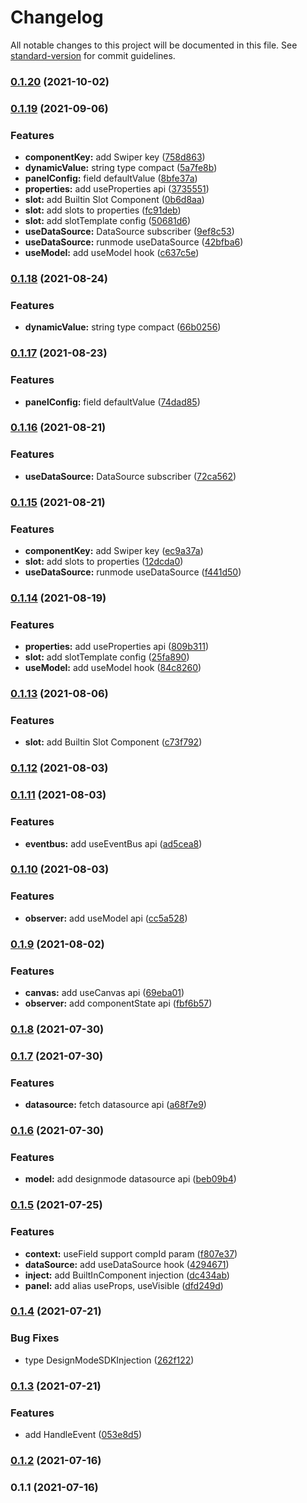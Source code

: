 # Changelog

All notable changes to this project will be documented in this file. See [standard-version](https://github.com/conventional-changelog/standard-version) for commit guidelines.

### [0.1.20](https://github.com/qcloud-apaas/web-sdk/compare/v0.1.19...v0.1.20) (2021-10-02)

### [0.1.19](https://github.com/qcloud-apaas/web-sdk/compare/v0.1.18...v0.1.19) (2021-09-06)


### Features

* **componentKey:** add Swiper key ([758d863](https://github.com/qcloud-apaas/web-sdk/commit/758d8632e2e7d4eb197d38f15dcd51f2b4441141))
* **dynamicValue:** string type compact ([5a7fe8b](https://github.com/qcloud-apaas/web-sdk/commit/5a7fe8bedccebe95be4dc3c4a7829c63c377affa))
* **panelConfig:** field defaultValue ([8bfe37a](https://github.com/qcloud-apaas/web-sdk/commit/8bfe37a14646023cdf696616077cfde0b60f19c2))
* **properties:** add useProperties api ([3735551](https://github.com/qcloud-apaas/web-sdk/commit/37355510745548911be303141aa349ed91dec89f))
* **slot:** add Builtin Slot Component ([0b6d8aa](https://github.com/qcloud-apaas/web-sdk/commit/0b6d8aa04e6d3a04607d36a73cf99d7a7ca9ae7a))
* **slot:** add slots to properties ([fc91deb](https://github.com/qcloud-apaas/web-sdk/commit/fc91deb9dd69f2eb248ac8c80286d6d95315b7a4))
* **slot:** add slotTemplate config ([50681d6](https://github.com/qcloud-apaas/web-sdk/commit/50681d6a04d34f6a996bab0cb26dc3850dbee14e))
* **useDataSource:** DataSource subscriber ([9ef8c53](https://github.com/qcloud-apaas/web-sdk/commit/9ef8c5358442b41331e9b602bb67a7999d5dabbe))
* **useDataSource:** runmode useDataSource ([42bfba6](https://github.com/qcloud-apaas/web-sdk/commit/42bfba63123e476f63a651d3b421a61c861f3dc0))
* **useModel:** add useModel hook ([c637c5e](https://github.com/qcloud-apaas/web-sdk/commit/c637c5ee9c22700de667a2fcfea769fe2f4af5e9))

### [0.1.18](https://github.com/qcloud-apaas/web-sdk/compare/v0.1.17...v0.1.18) (2021-08-24)


### Features

* **dynamicValue:** string type compact ([66b0256](https://github.com/qcloud-apaas/web-sdk/commit/66b0256e95c5cf0bcc14f18eac6689b4c36965e8))

### [0.1.17](https://github.com/qcloud-apaas/web-sdk/compare/v0.1.16...v0.1.17) (2021-08-23)


### Features

* **panelConfig:** field defaultValue ([74dad85](https://github.com/qcloud-apaas/web-sdk/commit/74dad85f3f41b2113f90747e56fd6357f911d3f0))

### [0.1.16](https://github.com/qcloud-apaas/web-sdk/compare/v0.1.15...v0.1.16) (2021-08-21)


### Features

* **useDataSource:** DataSource subscriber ([72ca562](https://github.com/qcloud-apaas/web-sdk/commit/72ca562229f92708ac2b7e72508f15dd98ac97b4))

### [0.1.15](https://github.com/qcloud-apaas/web-sdk/compare/v0.1.14...v0.1.15) (2021-08-21)


### Features

* **componentKey:** add Swiper key ([ec9a37a](https://github.com/qcloud-apaas/web-sdk/commit/ec9a37a0a2eac8b81d593dfe8be742137b5d25e8))
* **slot:** add slots to properties ([12dcda0](https://github.com/qcloud-apaas/web-sdk/commit/12dcda0ea52d4984cfc3983623c4a5fcfdeb43b8))
* **useDataSource:** runmode useDataSource ([f441d50](https://github.com/qcloud-apaas/web-sdk/commit/f441d5026ff07be93d2881e0a4778058e3db0484))

### [0.1.14](https://github.com/qcloud-apaas/web-sdk/compare/v0.1.13...v0.1.14) (2021-08-19)


### Features

* **properties:** add useProperties api ([809b311](https://github.com/qcloud-apaas/web-sdk/commit/809b311d614d987cd52c2ba860b990f294b5730a))
* **slot:** add slotTemplate config ([25fa890](https://github.com/qcloud-apaas/web-sdk/commit/25fa890c05474235b1baf517c8f8ad40c551a9ce))
* **useModel:** add useModel hook ([84c8260](https://github.com/qcloud-apaas/web-sdk/commit/84c8260742a0a7f0ce5acb163c8bed9522ffa188))

### [0.1.13](https://github.com/qcloud-apaas/web-sdk/compare/v0.1.12...v0.1.13) (2021-08-06)


### Features

* **slot:** add Builtin Slot Component ([c73f792](https://github.com/qcloud-apaas/web-sdk/commit/c73f7924ca29f523291b7e7c4f70f2cb8235289b))

### [0.1.12](https://github.com/qcloud-apaas/web-sdk/compare/v0.1.11...v0.1.12) (2021-08-03)

### [0.1.11](https://github.com/qcloud-apaas/web-sdk/compare/v0.1.10...v0.1.11) (2021-08-03)


### Features

* **eventbus:** add useEventBus api ([ad5cea8](https://github.com/qcloud-apaas/web-sdk/commit/ad5cea85294fb3ecf4cd17adc1dd004ff0cac79b))

### [0.1.10](https://github.com/qcloud-apaas/web-sdk/compare/v0.1.9...v0.1.10) (2021-08-03)


### Features

* **observer:** add useModel api ([cc5a528](https://github.com/qcloud-apaas/web-sdk/commit/cc5a528fa821badca7591e080418493597f5b257))

### [0.1.9](https://github.com/qcloud-apaas/web-sdk/compare/v0.1.8...v0.1.9) (2021-08-02)


### Features

* **canvas:** add useCanvas api ([69eba01](https://github.com/qcloud-apaas/web-sdk/commit/69eba018b56f875288bd88ca9979d12e51cf38fe))
* **observer:** add componentState api ([fbf6b57](https://github.com/qcloud-apaas/web-sdk/commit/fbf6b57d6bf924942a32098f795ddc4e0c4100db))

### [0.1.8](https://github.com/qcloud-apaas/web-sdk/compare/v0.1.7...v0.1.8) (2021-07-30)

### [0.1.7](https://github.com/qcloud-apaas/web-sdk/compare/v0.1.6...v0.1.7) (2021-07-30)


### Features

* **datasource:** fetch datasource api ([a68f7e9](https://github.com/qcloud-apaas/web-sdk/commit/a68f7e92fd067e9c66fb531e9c0a5eb631ef293d))

### [0.1.6](https://github.com/qcloud-apaas/web-sdk/compare/v0.1.5...v0.1.6) (2021-07-30)


### Features

* **model:** add designmode datasource api ([beb09b4](https://github.com/qcloud-apaas/web-sdk/commit/beb09b4b0fabd06162fb5758cfd43b020dca1d1a))

### [0.1.5](https://github.com/qcloud-apaas/web-sdk/compare/v0.1.4...v0.1.5) (2021-07-25)


### Features

* **context:** useField support compId param ([f807e37](https://github.com/qcloud-apaas/web-sdk/commit/f807e37da12afac8df91b13e9a6af6c8f4a65db5))
* **dataSource:** add useDataSource hook ([4294671](https://github.com/qcloud-apaas/web-sdk/commit/429467134303d5385a1d9c796fc28c2a5dee2d82))
* **inject:** add BuiltInComponent injection ([dc434ab](https://github.com/qcloud-apaas/web-sdk/commit/dc434abfc816b668f5c3ed95772a2af7a6aefb16))
* **panel:** add alias useProps, useVisible ([dfd249d](https://github.com/qcloud-apaas/web-sdk/commit/dfd249deed934b7ca8d63c209b6efed56d5d35c1))

### [0.1.4](https://github.com/qcloud-apaas/web-sdk/compare/v0.1.3...v0.1.4) (2021-07-21)


### Bug Fixes

* type DesignModeSDKInjection ([262f122](https://github.com/qcloud-apaas/web-sdk/commit/262f12267c483d3568daa9b4443e92112e202d9c))

### [0.1.3](https://github.com/qcloud-apaas/web-sdk/compare/v0.1.2...v0.1.3) (2021-07-21)


### Features

* add HandleEvent ([053e8d5](https://github.com/qcloud-apaas/web-sdk/commit/053e8d588596a19a78e5dcd2f45afe297ef959f6))

### [0.1.2](https://github.com/qcloud-apaas/web-sdk/compare/v0.1.1...v0.1.2) (2021-07-16)

### 0.1.1 (2021-07-16)
